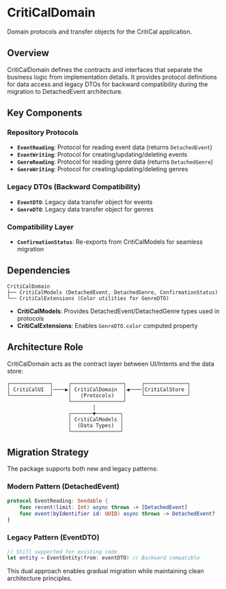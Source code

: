 # CritiCalDomain

Domain protocols and transfer objects for the CritiCal application.

## Overview

CritiCalDomain defines the contracts and interfaces that separate the business logic from implementation details. It provides protocol definitions for data access and legacy DTOs for backward compatibility during the migration to DetachedEvent architecture.

## Key Components

### Repository Protocols
- **`EventReading`**: Protocol for reading event data (returns `DetachedEvent`)
- **`EventWriting`**: Protocol for creating/updating/deleting events
- **`GenreReading`**: Protocol for reading genre data (returns `DetachedGenre`)
- **`GenreWriting`**: Protocol for creating/updating/deleting genres

### Legacy DTOs (Backward Compatibility)
- **`EventDTO`**: Legacy data transfer object for events
- **`GenreDTO`**: Legacy data transfer object for genres

### Compatibility Layer
- **`ConfirmationStatus`**: Re-exports from CritiCalModels for seamless migration

## Dependencies

```
CritiCalDomain
├── CritiCalModels (DetachedEvent, DetachedGenre, ConfirmationStatus)
└── CritiCalExtensions (Color utilities for GenreDTO)
```

- **CritiCalModels**: Provides DetachedEvent/DetachedGenre types used in protocols
- **CritiCalExtensions**: Enables `GenreDTO.color` computed property

## Architecture Role

CritiCalDomain acts as the contract layer between UI/Intents and the data store:

```
┌─────────────┐     ┌─────────────────┐     ┌──────────────┐
│ CritiCalUI  │────▶│ CritiCalDomain  │◀────│CritiCalStore │
└─────────────┘     │   (Protocols)   │     └──────────────┘
                    └─────────────────┘
                            │
                    ┌───────▼────────┐
                    │ CritiCalModels │
                    │  (Data Types)  │
                    └────────────────┘
```

## Migration Strategy

The package supports both new and legacy patterns:

### Modern Pattern (DetachedEvent)
```swift
protocol EventReading: Sendable {
    func recent(limit: Int) async throws -> [DetachedEvent]
    func event(byIdentifier id: UUID) async throws -> DetachedEvent?
}
```

### Legacy Pattern (EventDTO)
```swift
// Still supported for existing code
let entity = EventEntity(from: eventDTO) // Backward compatible
```

This dual approach enables gradual migration while maintaining clean architecture principles.
